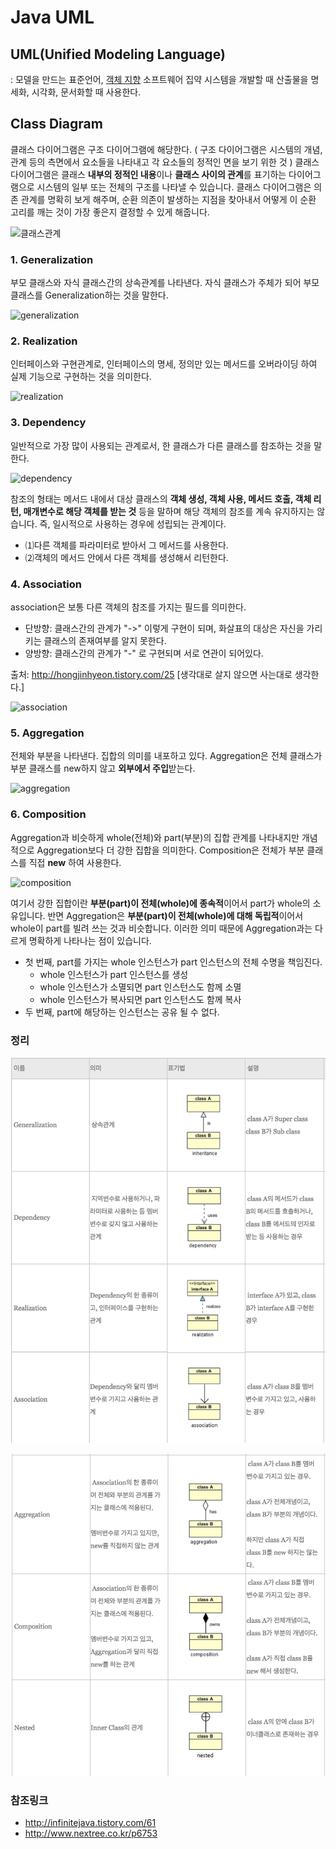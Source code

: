 # Java UML

## UML(Unified Modeling Language)

: 모델을 만드는 표준언어,  [객체 지향](https://ko.wikipedia.org/wiki/%EA%B0%9D%EC%B2%B4_%EC%A7%80%ED%96%A5) 소프트웨어 집약 시스템을 개발할 때 산출물을 명세화, 시각화, 문서화할 때 사용한다.

## Class Diagram

 클래스 다이어그램은 구조 다이어그램에 해당한다. ( 구조 다이어그램은 시스템의 개념, 관계 등의 측면에서 요소들을 나타내고 각 요소들의 정적인 면을 보기 위한 것 ) 클래스 다이어그램은 클래스 **내부의 정적인 내용**이나 **클래스 사이의 관계**를 표기하는 다이어그램으로 시스템의 일부 또는 전체의 구조를 나타낼 수 있습니다. 클래스 다이어그램은 의존 관계를 명확히 보게 해주며, 순환 의존이 발생하는 지점을 찾아내서 어떻게 이 순환 고리를 깨는 것이 가장 좋은지 결정할 수 있게 해줍니다.



![클래스관계](http://www.nextree.co.kr/content/images/2016/09/--6-----------.png)

### 1. Generalization

부모 클래스와 자식 클래스간의 상속관계를 나타낸다. 자식 클래스가 주체가 되어 부모 클래스를   Generalization하는 것을 말한다.

![generalization](http://www.nextree.co.kr/content/images/2016/09/--7-Generalization1.png)

### 2. Realization

인터페이스와 구현관계로, 인터페이스의 명세, 정의만 있는 메서드를 오버라이딩 하여 실제 기능으로 구현하는 것을 의미한다. 

![realization](http://www.nextree.co.kr/content/images/2016/09/--8-Realization.png)

### 3. Dependency

일반적으로 가장 많이 사용되는 관계로서, 한 클래스가 다른 클래스를 참조하는 것을 말한다.

![dependency](http://www.nextree.co.kr/content/images/2016/09/--9-Dependency.png)

참조의 형태는 메서드 내에서 대상 클래스의 **객체 생성, 객체 사용, 메서드 호출, 객체 리턴, 매개변수로 해당 객체를 받는 것** 등을 말하며 해당 객체의 참조를 계속 유지하지는 않습니다. 즉, 일시적으로 사용하는 경우에 성립되는 관계이다.
- ⑴다른 객체를 파라미터로 받아서 그 메서드를 사용한다.
- ⑵객체의 메서드 안에서 다른 객체를 생성해서 리턴한다.


### 4. Association

association은 보통 다른 객체의 참조를 가지는 필드를 의미한다.
- 단방향: 클래스간의 관계가 "->" 이렇게 구현이 되며, 화살표의 대상은 자신을 가리키는 클래스의 존재여부를 알지 못한다. 
- 양방향: 클래스간의 관계가 "-" 로 구현되며 서로 연관이 되어있다.

출처: http://hongjinhyeon.tistory.com/25 [생각대로 살지 않으면 사는대로 생각한다.]

![association](http://www.nextree.co.kr/content/images/2016/09/--16-Aggregation.png)

### 5. Aggregation

전체와 부분을 나타낸다. 집합의 의미를 내포하고 있다. Aggregation은 전체 클래스가 부분 클래스를 new하지 않고 **외부에서 주입**받는다. 

![aggregation](http://www.nextree.co.kr/content/images/2016/09/--16-Aggregation.png)

### 6. Composition

 Aggregation과 비슷하게 whole(전체)와 part(부분)의 집합 관계를 나타내지만 개념적으로 Aggregation보다 더 강한 집합을 의미한다. Composition은 전체가 부분 클래스를 직접 **new** 하여 사용한다.

![composition](http://www.nextree.co.kr/content/images/2016/09/--19-Composition1.png)

여기서 강한 집합이란 **부분(part)이 전체(whole)에 종속적**이어서 part가 whole의 소유입니다. 반면 Aggregation은 **부분(part)이 전체(whole)에 대해 독립적**이어서 whole이 part를 빌려 쓰는 것과 비슷합니다. 이러한 의미 때문에 Aggregation과는 다르게 명확하게 나타나는 점이 있습니다.

- 첫 번째, part를 가지는 whole 인스턴스가 part 인스턴스의 전체 수명을 책임진다.
  - whole 인스턴스가 part 인스턴스를 생성
  - whole 인스턴스가 소멸되면 part 인스턴스도 함께 소멸
  - whole 인스턴스가 복사되면 part 인스턴스도 함께 복사
- 두 번째, part에 해당하는 인스턴스는 공유 될 수 없다.



### 정리

![](./images/1.png)

![](./images/2.png)



### 참조링크

- http://infinitejava.tistory.com/61
- http://www.nextree.co.kr/p6753